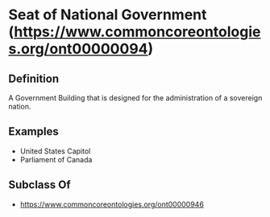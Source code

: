# Seat of National Government (https://www.commoncoreontologies.org/ont00000094)

## Definition
A Government Building that is designed for the administration of a sovereign nation.

## Examples
- United States Capitol
- Parliament of Canada

## Subclass Of
- https://www.commoncoreontologies.org/ont00000946

